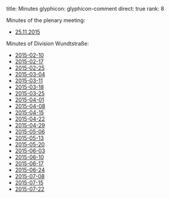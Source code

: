title: Minutes
glyphicon: glyphicon-comment
direct: true
rank: 8

Minutes of the plenary meeting:

* [25.11.2015](../../documents/protocols/VV/Protokoll_Vollversammlung_2015-11-25.pdf)

Minutes of Division Wundtstraße:

* [2015-02-10](../../documents/protocols/wu/Protokoll_2015-02-10_Public.pdf)
* [2015-02-17](../../documents/protocols/wu/Protokoll_2015-02-17_Public.pdf)
* [2015-02-25](../../documents/protocols/wu/Protokoll_2015-02-25_Public.pdf)
* [2015-03-04](../../documents/protocols/wu/Protokoll_2015-03-04_Public.pdf)
* [2015-03-11](../../documents/protocols/wu/Protokoll_2015-03-11_Public.pdf)
* [2015-03-18](../../documents/protocols/wu/Protokoll_2015-03-18_Public.pdf)
* [2015-03-25](../../documents/protocols/wu/Protokoll_2015-03-25_Public.pdf)
* [2015-04-01](../../documents/protocols/wu/Protokoll_2015-04-01_Public.pdf)
* [2015-04-08](../../documents/protocols/wu/Protokoll_2015-04-08_Public.pdf)
* [2015-04-15](../../documents/protocols/wu/Protokoll_2015-04-15_Public.pdf)
* [2015-04-22](../../documents/protocols/wu/Protokoll_2015-04-22_Public.pdf)
* [2015-04-29](../../documents/protocols/wu/Protokoll_2015-04-29_Public.pdf)
* [2015-05-06](../../documents/protocols/wu/Protokoll_2015-05-06_Public.pdf)
* [2015-05-13](../../documents/protocols/wu/Protokoll_2015-05-13_Public.pdf)
* [2015-05-20](../../documents/protocols/wu/Protokoll_2015-05-20_Public.pdf)
* [2015-06-03](../../documents/protocols/wu/Protokoll_2015-06-03_Public.pdf)
* [2015-06-10](../../documents/protocols/wu/Protokoll_2015-06-10_Public.pdf)
* [2015-06-17](../../documents/protocols/wu/Protokoll_2015-06-17_Public.pdf)
* [2015-06-24](../../documents/protocols/wu/Protokoll_2015-06-24_Public.pdf)
* [2015-07-08](../../documents/protocols/wu/Protokoll_2015-07-08_Public.pdf)
* [2015-07-15](../../documents/protocols/wu/Protokoll_2015-07-15_Public.pdf)
* [2015-07-22](../../documents/protocols/wu/Protokoll_2015-07-22_Public.pdf)

